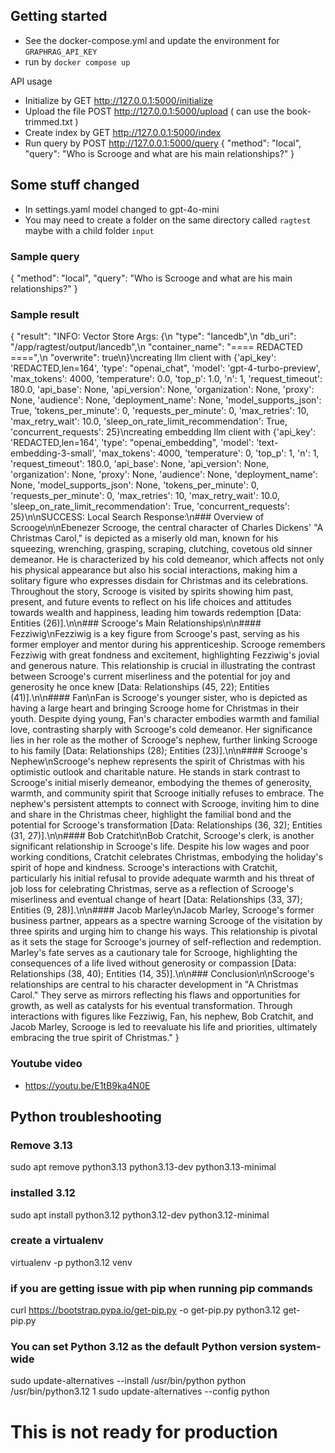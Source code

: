 ## Getting started
- See the docker-compose.yml and update the environment for `GRAPHRAG_API_KEY`
- run by `docker compose up`

API usage
- Initialize by GET http://127.0.0.1:5000/initialize
- Upload the file POST http://127.0.0.1:5000/upload ( can use the book-trimmed.txt )
- Create index by GET http://127.0.0.1:5000/index
- Run query by POST http://127.0.0.1:5000/query
{
    "method": "local",
    "query": "Who is Scrooge and what are his main relationships?"
}

## Some stuff changed
- In settings.yaml model changed to gpt-4o-mini 
- You may need to create a folder on the same directory called `ragtest` maybe with a child folder `input`

### Sample query
{
    "method": "local",
    "query": "Who is Scrooge and what are his main relationships?"
}

### Sample result
{
  "result": "INFO: Vector Store Args: {\n    \"type\": \"lancedb\",\n    \"db_uri\": \"/app/ragtest/output/lancedb\",\n    \"container_name\": \"==== REDACTED ====\",\n    \"overwrite\": true\n}\ncreating llm client with {'api_key': 'REDACTED,len=164', 'type': \"openai_chat\", 'model': 'gpt-4-turbo-preview', 'max_tokens': 4000, 'temperature': 0.0, 'top_p': 1.0, 'n': 1, 'request_timeout': 180.0, 'api_base': None, 'api_version': None, 'organization': None, 'proxy': None, 'audience': None, 'deployment_name': None, 'model_supports_json': True, 'tokens_per_minute': 0, 'requests_per_minute': 0, 'max_retries': 10, 'max_retry_wait': 10.0, 'sleep_on_rate_limit_recommendation': True, 'concurrent_requests': 25}\ncreating embedding llm client with {'api_key': 'REDACTED,len=164', 'type': \"openai_embedding\", 'model': 'text-embedding-3-small', 'max_tokens': 4000, 'temperature': 0, 'top_p': 1, 'n': 1, 'request_timeout': 180.0, 'api_base': None, 'api_version': None, 'organization': None, 'proxy': None, 'audience': None, 'deployment_name': None, 'model_supports_json': None, 'tokens_per_minute': 0, 'requests_per_minute': 0, 'max_retries': 10, 'max_retry_wait': 10.0, 'sleep_on_rate_limit_recommendation': True, 'concurrent_requests': 25}\n\nSUCCESS: Local Search Response:\n### Overview of Scrooge\n\nEbenezer Scrooge, the central character of Charles Dickens' \"A Christmas Carol,\" is depicted as a miserly old man, known for his squeezing, wrenching, grasping, scraping, clutching, covetous old sinner demeanor. He is characterized by his cold demeanor, which affects not only his physical appearance but also his social interactions, making him a solitary figure who expresses disdain for Christmas and its celebrations. Throughout the story, Scrooge is visited by spirits showing him past, present, and future events to reflect on his life choices and attitudes towards wealth and happiness, leading him towards redemption [Data: Entities (26)].\n\n### Scrooge's Main Relationships\n\n#### Fezziwig\nFezziwig is a key figure from Scrooge's past, serving as his former employer and mentor during his apprenticeship. Scrooge remembers Fezziwig with great fondness and excitement, highlighting Fezziwig's jovial and generous nature. This relationship is crucial in illustrating the contrast between Scrooge's current miserliness and the potential for joy and generosity he once knew [Data: Relationships (45, 22); Entities (41)].\n\n#### Fan\nFan is Scrooge's younger sister, who is depicted as having a large heart and bringing Scrooge home for Christmas in their youth. Despite dying young, Fan's character embodies warmth and familial love, contrasting sharply with Scrooge's cold demeanor. Her significance lies in her role as the mother of Scrooge's nephew, further linking Scrooge to his family [Data: Relationships (28); Entities (23)].\n\n#### Scrooge's Nephew\nScrooge's nephew represents the spirit of Christmas with his optimistic outlook and charitable nature. He stands in stark contrast to Scrooge's initial miserly demeanor, embodying the themes of generosity, warmth, and community spirit that Scrooge initially refuses to embrace. The nephew's persistent attempts to connect with Scrooge, inviting him to dine and share in the Christmas cheer, highlight the familial bond and the potential for Scrooge's transformation [Data: Relationships (36, 32); Entities (31, 27)].\n\n#### Bob Cratchit\nBob Cratchit, Scrooge's clerk, is another significant relationship in Scrooge's life. Despite his low wages and poor working conditions, Cratchit celebrates Christmas, embodying the holiday's spirit of hope and kindness. Scrooge's interactions with Cratchit, particularly his initial refusal to provide adequate warmth and his threat of job loss for celebrating Christmas, serve as a reflection of Scrooge's miserliness and eventual change of heart [Data: Relationships (33, 37); Entities (9, 28)].\n\n#### Jacob Marley\nJacob Marley, Scrooge's former business partner, appears as a spectre warning Scrooge of the visitation by three spirits and urging him to change his ways. This relationship is pivotal as it sets the stage for Scrooge's journey of self-reflection and redemption. Marley's fate serves as a cautionary tale for Scrooge, highlighting the consequences of a life lived without generosity or compassion [Data: Relationships (38, 40); Entities (14, 35)].\n\n### Conclusion\n\nScrooge's relationships are central to his character development in \"A Christmas Carol.\" They serve as mirrors reflecting his flaws and opportunities for growth, as well as catalysts for his eventual transformation. Through interactions with figures like Fezziwig, Fan, his nephew, Bob Cratchit, and Jacob Marley, Scrooge is led to reevaluate his life and priorities, ultimately embracing the true spirit of Christmas."
}

### Youtube video
- https://youtu.be/E1tB9ka4N0E

## Python troubleshooting
### Remove 3.13
sudo apt remove python3.13 python3.13-dev python3.13-minimal

### installed 3.12
sudo apt install python3.12 python3.12-dev python3.12-minimal

### create a virtualenv
virtualenv -p python3.12 venv

### if you are getting issue with pip when running pip commands 
curl https://bootstrap.pypa.io/get-pip.py -o get-pip.py
python3.12 get-pip.py

### You can set Python 3.12 as the default Python version system-wide
sudo update-alternatives --install /usr/bin/python python /usr/bin/python3.12 1
sudo update-alternatives --config python

# This is not ready for production